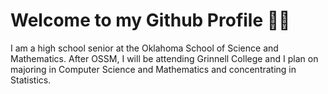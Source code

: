 # Welcome to my Github Profile 👋🏻

I am a high school senior at the Oklahoma School of Science and Mathematics. After OSSM, I will be attending Grinnell College and I plan on majoring in Computer Science and Mathematics and concentrating in Statistics.
